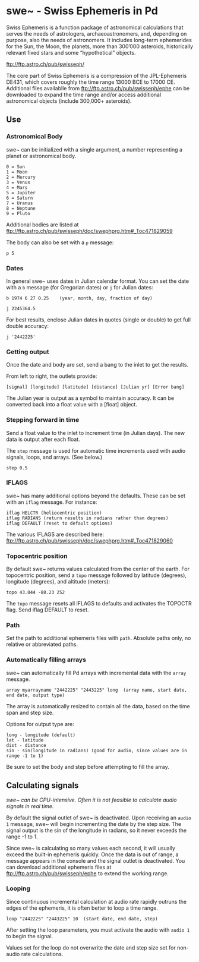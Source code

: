 # swe~ - Swiss Ephemeris in Pd #

Swiss Ephemeris is a function package of astronomical calculations that serves the needs of astrologers, archaeoastronomers, and, depending on purpose, also the needs of astronomers. It includes long-term ephemerides for the Sun, the Moon, the planets, more than 300’000 asteroids, historically relevant fixed stars and some “hypothetical” objects.

ftp://ftp.astro.ch/pub/swisseph/

The core part of Swiss Ephemeris is a compression of the JPL-Ephemeris DE431, which covers roughly the time range 13000 BCE to 17000 CE. Additional files availablle from ftp://ftp.astro.ch/pub/swisseph/ephe can be downloaded to expand the time range and/or access additional astronomical objects (include 300,000+ asteroids).

## Use ##

### Astronomical Body ###

swe~ can be initialized with a single argument, a number representing a planet or astronomical body.

    0 = Sun
    1 = Moon
    2 = Mercury
    3 = Venus
    4 = Mars
    5 = Jupiter
    6 = Saturn
    7 = Uranus
    8 = Neptune
    9 = Pluto
 
Additional bodies are listed at ftp://ftp.astro.ch/pub/swisseph/doc/swephprg.htm#_Toc471829059

The body can also be set with a ```p``` message:

    p 5

### Dates ###

In general swe~ uses dates in Julian calendar format. You can set the date with a ```b``` message (for Gregorian dates) or ```j``` for Julian dates:

    b 1974 6 27 0.25    (year, month, day, fraction of day)
    
    j 2245364.5
    
For best results, enclose Julian dates in quotes (single or double) to get full double accuracy:

    j '2442225'

### Getting output ###

Once the date and body are set, send a bang to the inlet to get the results.

From left to right, the outlets provide:

    [signal] [longitude] [latitude] [distance] [Julian yr] [Error bang]

The Julian year is output as a symbol to maintain accuracy. It can be converted back into a float value with a [float] object.

### Stepping forward in time ###

Send a float value to the inlet to increment time (in Julian days). The new data is output after each float.

The ```step``` message is used for automatic time increments used with audio signals, loops, and arrays. (See below.)

    step 0.5

### IFLAGS ###

swe~ has many additional options beyond the defaults. These can be set with an ```iflag``` message. For instance:

    iflag HELCTR (heliocentric position)
    iflag RADIANS (return results in radians rather than degrees)
    iflag DEFAULT (reset to default options)

The various IFLAGS are described here: ftp://ftp.astro.ch/pub/swisseph/doc/swephprg.htm#_Toc471829060

### Topocentric position ###

By default swe~ returns values calculated from the center of the earth. For topocentric position, send a ```topo``` message followed by latitude (degrees), longitude (degrees), and altitude (meters):

    topo 43.044 -88.23 252
    
The ```topo``` message resets all IFLAGS to defaults and activates the TOPOCTR flag. Send iflag DEFAULT to reset.

### Path ###

Set the path to additional ephemeris files with ```path```. Absolute paths only, no relative or abbreviated paths.

### Automatically filling arrays ###

swe~ can automatically fill Pd arrays with incremental data with the ```array``` message.

    array myarrayname "2442225" "2443225" long  (array name, start date, end date, output type)
    
The array is automatically resized to contain all the data, based on the time span and step size.

Options for output type are:

    long - longitude (default)
    lat - latitude
    dist - distance
    sin - sin(longitude in radians) (good for audio, since values are in range -1 to 1)

Be sure to set the body and step before attempting to fill the array.

## Calculating signals ##

_swe~ can be CPU-intensive. Often it is not feasible to calculate audio signals in real time._

By default the signal outlet of swe~ is deactivated. Upon receiving an ```audio 1``` message, swe~ will begin incrementing the date by the step size. The signal output is the sin of the longitude in radians, so it never exceeds the range -1 to 1.

Since swe~ is calculating so many values each second, it will usually exceed the built-in ephemeris quickly. Once the data is out of range, a message appears in the console and the signal outlet is deactivated. You can download additional ephemeris files at ftp://ftp.astro.ch/pub/swisseph/ephe to extend the working range.

### Looping ###

Since continuous incremental calculation at audio rate rapidly outruns the edges of the ephemeris, it is often better to loop a time range.

    loop "2442225" "2443225" 10  (start date, end date, step)
    
After setting the loop parameters, you must activate the audio with ```audio 1``` to begin the signal.

Values set for the loop do not overwrite the date and step size set for non-audio rate calculations.
